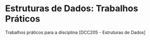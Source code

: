 # Estruturas de Dados: Trabalhos Práticos
Trabalhos práticos para a disciplina [DCC205 - Estruturas de Dados]
